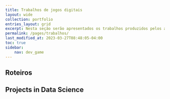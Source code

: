 ```yaml
---
title: Trabalhos de jogos digitais
layout: wide
collection: portfolio
entries_layout: grid
excerpt: Nesta seção serão apresentados os trabalhos produzidos pelos acadêmicos de Jogos Digitais.
permalink: /pages/trabalhos/
last_modified_at: 2023-03-27T08:48:05-04:00
toc: true   
sidebar:
    nav: dev_game 
---
```


## Roteiros



## Projects in Data Science

&nbsp;
